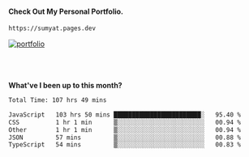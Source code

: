 #### Check Out My Personal Portfolio.
````bash
https://sumyat.pages.dev
````

<a href='https://sumyat.pages.dev/'>
    <img src='https://user-images.githubusercontent.com/108873224/211860821-15c31441-8db7-4fb7-8537-28a0c11e9408.png' alt='portfolio' align='center' />
</a>


<br />
<br />


<br />
<br />

**What've I been up to this month?**

<!--START_SECTION:waka-->

```txt
Total Time: 107 hrs 49 mins

JavaScript   103 hrs 50 mins ████████████████████████░   95.40 %
CSS          1 hr 1 min      ▒░░░░░░░░░░░░░░░░░░░░░░░░   00.94 %
Other        1 hr 1 min      ▒░░░░░░░░░░░░░░░░░░░░░░░░   00.94 %
JSON         57 mins         ▒░░░░░░░░░░░░░░░░░░░░░░░░   00.88 %
TypeScript   54 mins         ▒░░░░░░░░░░░░░░░░░░░░░░░░   00.83 %
```

<!--END_SECTION:waka-->




